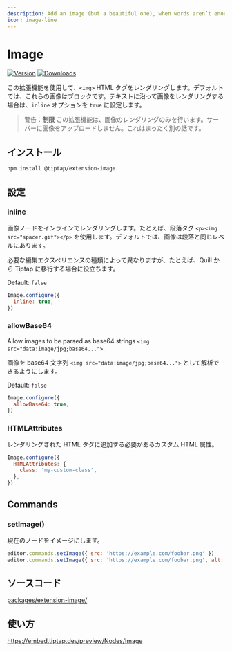 ```yaml
---
description: Add an image (but a beautiful one), when words aren’t enough.
icon: image-line
---
```


# Image
[![Version](https://img.shields.io/npm/v/@tiptap/extension-image.svg?label=version)](https://www.npmjs.com/package/@tiptap/extension-image)
[![Downloads](https://img.shields.io/npm/dm/@tiptap/extension-image.svg)](https://npmcharts.com/compare/@tiptap/extension-image?minimal=true)

<!-- Use this extension to render `<img>` HTML tags. By default, those images are blocks. If you want to render images in line with text  set the `inline` option to `true`. -->

<!-- :::warning Restrictions
This extension does only the rendering of images. It doesn’t upload images to your server, that’s a whole different story.
::: -->


この拡張機能を使用して、`<img>` HTML タグをレンダリングします。デフォルトでは、これらの画像はブロックです。テキストに沿って画像をレンダリングする場合は、`inline` オプションを `true` に設定します。

> 警告：**制限**
この拡張機能は、画像のレンダリングのみを行います。サーバーに画像をアップロードしません。これはまったく別の話です。

## インストール
```bash
npm install @tiptap/extension-image
```

## 設定

### inline
<!-- Renders the image node inline, for example in a paragraph tag: `<p><img src="spacer.gif"></p>`. By default images are on the same level as paragraphs. -->

<!-- It totally depends on what kind of editing experience you’d like to have, but can be useful if you (for example) migrate from Quill to Tiptap. -->

画像ノードをインラインでレンダリングします。たとえば、段落タグ `<p><img src="spacer.gif"></p>` を使用します。デフォルトでは、画像は段落と同じレベルにあります。

必要な編集エクスペリエンスの種類によって異なりますが、たとえば、Quill から Tiptap に移行する場合に役立ちます。

Default: `false`

```js
Image.configure({
  inline: true,
})
```

### allowBase64
Allow images to be parsed as base64 strings `<img src="data:image/jpg;base64...">`.

画像を base64 文字列 `<img src="data:image/jpg;base64...">` として解析できるようにします。

Default: `false`

```js
Image.configure({
  allowBase64: true,
})
```

### HTMLAttributes
<!-- Custom HTML attributes that should be added to the rendered HTML tag. -->

レンダリングされた HTML タグに追加する必要があるカスタム HTML 属性。

```js
Image.configure({
  HTMLAttributes: {
    class: 'my-custom-class',
  },
})
```

## Commands

### setImage()
<!-- Makes the current node an image. -->

現在のノードをイメージにします。

```js
editor.commands.setImage({ src: 'https://example.com/foobar.png' })
editor.commands.setImage({ src: 'https://example.com/foobar.png', alt: 'A boring example image', title: 'An example' })
```

## ソースコード
[packages/extension-image/](https://github.com/ueberdosis/tiptap/blob/main/packages/extension-image/)

## 使い方
https://embed.tiptap.dev/preview/Nodes/Image
